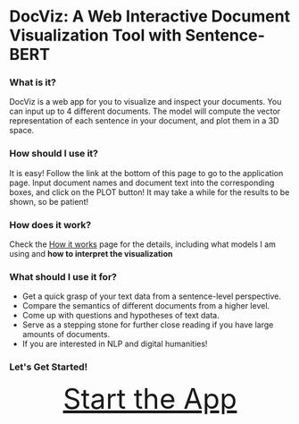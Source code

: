 # DocViz: A Web Interactive Document Visualization Tool with Sentence-BERT


### What is it?

DocViz is a web app for you to visualize and inspect your documents. You can input up to 4 different documents. The model will compute the vector representation of each sentence in your document, and plot them in a 3D space.

### How should I use it?

It is easy! Follow the link at the bottom of this page to go to the application page. Input document names and document text into the corresponding boxes, and click on the PLOT button! It may take a while for the results to be shown, so be patient!

### How does it work?

Check the [How it works](https://furankyyy.github.io/docviz/how_it_works) page for the details, including what models I am using and **how to interpret the visualization**

### What should I use it for?

* Get a quick grasp of your text data from a sentence-level perspective.
* Compare the semantics of different documents from a higher level.
* Come up with questions and hypotheses of text data.
* Serve as a stepping stone for further close reading if you have large amounts of documents.
* If you are interested in NLP and digital humanities!

### Let's Get Started!


<p align="center">
    <a href="https://furankyyy.github.io/docviz/application" style="font-size: 50px">Start the App</a>
</p>

